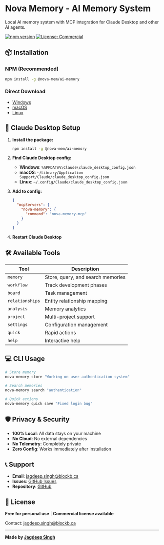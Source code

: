 # Nova Memory - AI Memory System

Local AI memory system with MCP integration for Claude Desktop and other AI agents.

[![npm version](https://badge.fury.io/js/%40nova-mem%2Fai-memory.svg)](https://www.npmjs.com/package/@nova-mem/ai-memory)
[![License: Commercial](https://img.shields.io/badge/License-Commercial-blue.svg)](LICENSE)

## 📦 Installation

### NPM (Recommended)
```bash
npm install -g @nova-mem/ai-memory
```

### Direct Download
- [Windows](https://github.com/jagdeepsinghdev/nova-memory/releases)
- [macOS](https://github.com/jagdeepsinghdev/nova-memory/releases)
- [Linux](https://github.com/jagdeepsinghdev/nova-memory/releases)

## 🔧 Claude Desktop Setup

1. **Install the package:**
   ```bash
   npm install -g @nova-mem/ai-memory
   ```

2. **Find Claude Desktop config:**
   - **Windows**: `%APPDATA%\Claude\claude_desktop_config.json`
   - **macOS**: `~/Library/Application Support/Claude/claude_desktop_config.json`
   - **Linux**: `~/.config/Claude/claude_desktop_config.json`

3. **Add to config:**
   ```json
   {
     "mcpServers": {
       "nova-memory": {
         "command": "nova-memory-mcp"
       }
     }
   }
   ```

4. **Restart Claude Desktop**

## 🛠️ Available Tools

| Tool | Description |
|------|-------------|
| `memory` | Store, query, and search memories |
| `workflow` | Track development phases |
| `board` | Task management |
| `relationships` | Entity relationship mapping |
| `analysis` | Memory analytics |
| `project` | Multi-project support |
| `settings` | Configuration management |
| `quick` | Rapid actions |
| `help` | Interactive help |

## 💻 CLI Usage

```bash
# Store memory
nova-memory store "Working on user authentication system"

# Search memories  
nova-memory search "authentication"

# Quick actions
nova-memory quick save "Fixed login bug"
```

## 🛡️ Privacy & Security

- **100% Local**: All data stays on your machine
- **No Cloud**: No external dependencies
- **No Telemetry**: Completely private
- **Zero Config**: Works immediately after installation

## 📞 Support

- **Email**: jagdeep.singh@blockb.ca
- **Issues**: [GitHub Issues](https://github.com/jagdeepsinghdev/nova-memory/issues)
- **Repository**: [GitHub](https://github.com/jagdeepsinghdev/nova-memory)

## 📄 License

**Free for personal use** | **Commercial license available**

Contact: jagdeep.singh@blockb.ca

---

**Made by [Jagdeep Singh](https://github.com/jagdeepsinghdev)**